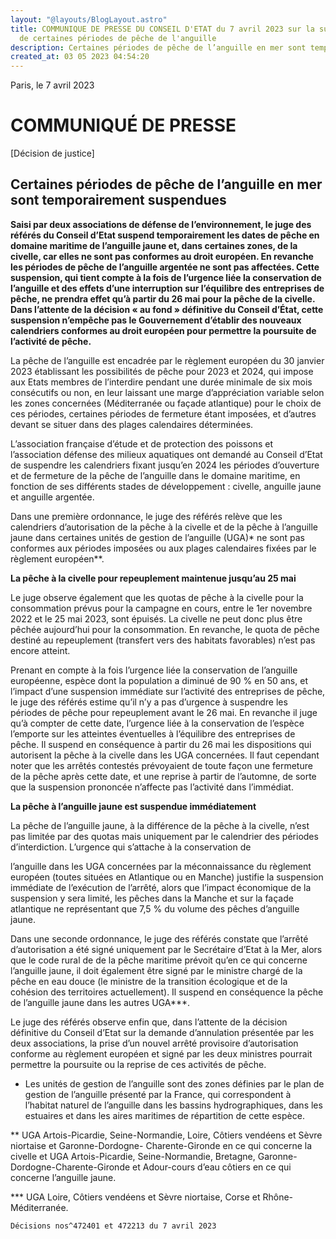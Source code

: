 ```yaml
---
layout: "@layouts/BlogLayout.astro"
title: COMMUNIQUE DE PRESSE DU CONSEIL D'ETAT du 7 avril 2023 sur la suspension
  de certaines périodes de pêche de l'anguille
description: Certaines périodes de pêche de l’anguille en mer sont temporairement suspendues
created_at: 03 05 2023 04:54:20
---
```


Paris, le 7 avril 2023

# COMMUNIQUÉ DE PRESSE

[Décision de justice]

## Certaines périodes de pêche de l’anguille en mer sont temporairement suspendues

**Saisi par deux associations de défense de l’environnement, le juge des référés du Conseil d’Etat suspend
temporairement les dates de pêche en domaine maritime de l’anguille jaune et, dans certaines zones, de la
civelle, car elles ne sont pas conformes au droit européen. En revanche les périodes de pêche de l’anguille
argentée ne sont pas affectées. Cette suspension, qui tient compte à la fois de l’urgence liée la conservation
de l’anguille et des effets d’une interruption sur l’équilibre des entreprises de pêche, ne prendra effet qu’à
partir du 26 mai pour la pêche de la civelle. Dans l’attente de la décision « au fond » définitive du Conseil
d’État, cette suspension n’empêche pas le Gouvernement d’établir des nouveaux calendriers conformes au
droit européen pour permettre la poursuite de l’activité de pêche.**

La pêche de l’anguille est encadrée par le règlement européen du 30 janvier 2023 établissant les possibilités
de pêche pour 2023 et 2024, qui impose aux Etats membres de l’interdire pendant une durée minimale de six
mois consécutifs ou non, en leur laissant une marge d’appréciation variable selon les zones concernées
(Méditerranée ou façade atlantique) pour le choix de ces périodes, certaines périodes de fermeture étant
imposées, et d’autres devant se situer dans des plages calendaires déterminées.

L’association française d’étude et de protection des poissons et l’association défense des milieux aquatiques
ont demandé au Conseil d’Etat de suspendre les calendriers fixant jusqu’en 2024 les périodes d’ouverture et
de fermeture de la pêche de l’anguille dans le domaine maritime, en fonction de ses différents stades de
développement : civelle, anguille jaune et anguille argentée.

Dans une première ordonnance, le juge des référés relève que les calendriers d’autorisation de la pêche à la
civelle et de la pêche à l’anguille jaune dans certaines unités de gestion de l’anguille (UGA)* ne sont pas
conformes aux périodes imposées ou aux plages calendaires fixées par le règlement européen**.

**La pêche à la civelle pour repeuplement maintenue jusqu’au 25 mai**

Le juge observe également que les quotas de pêche à la civelle pour la consommation prévus pour la campagne
en cours, entre le 1er novembre 2022 et le 25 mai 2023, sont épuisés. La civelle ne peut donc plus être pêchée
aujourd’hui pour la consommation. En revanche, le quota de pêche destiné au repeuplement (transfert vers
des habitats favorables) n’est pas encore atteint.

Prenant en compte à la fois l’urgence liée la conservation de l’anguille européenne, espèce dont la population
a diminué de 90 % en 50 ans, et l’impact d’une suspension immédiate sur l’activité des entreprises de pêche,
le juge des référés estime qu’il n’y a pas d’urgence à suspendre les périodes de pêche pour repeuplement
avant le 26 mai. En revanche il juge qu’à compter de cette date, l’urgence liée à la conservation de l’espèce
l’emporte sur les atteintes éventuelles à l’équilibre des entreprises de pêche. Il suspend en conséquence à
partir du 26 mai les dispositions qui autorisent la pêche à la civelle dans les UGA concernées. Il faut cependant
noter que les arrêtés contestés prévoyaient de toute façon une fermeture de la pêche après cette date, et une
reprise à partir de l’automne, de sorte que la suspension prononcée n’affecte pas l’activité dans l’immédiat.

**La pêche à l’anguille jaune est suspendue immédiatement**

La pêche de l’anguille jaune, à la différence de la pêche à la civelle, n’est pas limitée par des quotas mais
uniquement par le calendrier des périodes d’interdiction. L’urgence qui s’attache à la conservation de


l’anguille dans les UGA concernées par la méconnaissance du règlement européen (toutes situées en
Atlantique ou en Manche) justifie la suspension immédiate de l’exécution de l’arrêté, alors que l’impact
économique de la suspension y sera limité, les pêches dans la Manche et sur la façade atlantique ne
représentant que 7,5 % du volume des pêches d’anguille jaune.

Dans une seconde ordonnance, le juge des référés constate que l’arrêté d’autorisation a été signé uniquement
par le Secrétaire d’Etat à la Mer, alors que le code rural de de la pêche maritime prévoit qu’en ce qui concerne
l’anguille jaune, il doit également être signé par le ministre chargé de la pêche en eau douce (le ministre de la
transition écologique et de la cohésion des territoires actuellement). Il suspend en conséquence la pêche de
l’anguille jaune dans les autres UGA***.

Le juge des référés observe enfin que, dans l’attente de la décision définitive du Conseil d’Etat sur la demande
d’annulation présentée par les deux associations, la prise d’un nouvel arrêté provisoire d’autorisation
conforme au règlement européen et signé par les deux ministres pourrait permettre la poursuite ou la reprise
de ces activités de pêche.

* Les unités de gestion de l’anguille sont des zones définies par le plan de gestion de l’anguille présenté par la
France, qui correspondent à l’habitat naturel de l’anguille dans les bassins hydrographiques, dans les estuaires
et dans les aires maritimes de répartition de cette espèce.

** UGA Artois-Picardie, Seine-Normandie, Loire, Côtiers vendéens et Sèvre niortaise et Garonne-Dordogne-
Charente-Gironde en ce qui concerne la civelle et UGA Artois-Picardie, Seine-Normandie, Bretagne, Garonne-
Dordogne-Charente-Gironde et Adour-cours d’eau côtiers en ce qui concerne l’anguille jaune.

*** UGA Loire, Côtiers vendéens et Sèvre niortaise, Corse et Rhône-Méditerranée.

```
Décisions nos^472401 et 472213 du 7 avril 2023
```